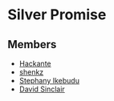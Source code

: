 # Silver Promise

## Members
- [Hackante](https://github.com/hackante)
- [shenkz](https://github.com/shenkzjay)
- [Stephany Ikebudu](https://github.com/stephikebudu)
- [David Sinclair](https://github.com/CyberSinclair)
